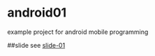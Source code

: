# android01
example project for android mobile programming

##slide
see [slide-01](./slide/android-01.pdf)
